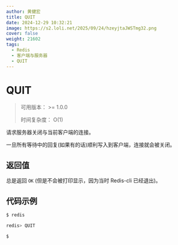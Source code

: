 ```yaml
---
author: 黄健宏
title: QUIT
date: 2024-12-29 10:32:21
image: https://s2.loli.net/2025/09/24/hzeyjtaJWSTmg32.png
cover: false
weight: 21602
tags:
  - Redis
  - 客户端与服务器
  - QUIT
---
```


# QUIT

> 可用版本： >= 1.0.0
> 
> 时间复杂度： O(1)

请求服务器关闭与当前客户端的连接。

一旦所有等待中的回复(如果有的话)顺利写入到客户端，连接就会被关闭。

## 返回值

总是返回 `OK` (但是不会被打印显示，因为当时 Redis-cli 已经退出)。

## 代码示例

```bash
$ redis

redis> QUIT

$
```